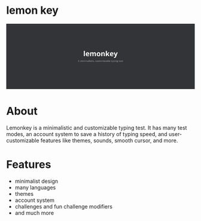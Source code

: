 # lemon key
[![](https://github.com/Artyy0m/lemonkey/blob/main/themes/lemonkey.png)](https://artyy0m.github.io/lemonkey/)

# About

Lemonkey is a minimalistic and customizable typing test. It has many test modes, an account system to save a history of typing speed, and user-customizable features like themes, sounds, smooth cursor, and more.

# Features

- minimalist design
- many languages
- themes
- account system
- challenges and fun challenge modifiers
- and much more
